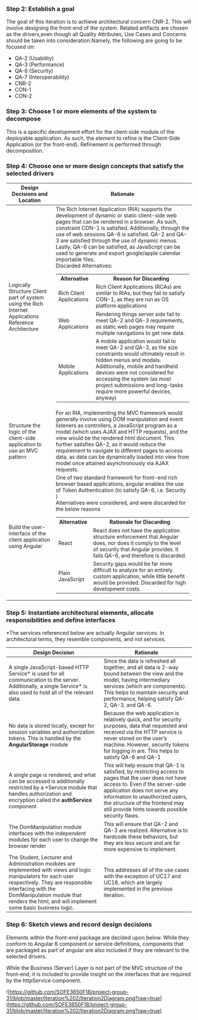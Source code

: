 ### Step 2: Establish a goal 

The goal of this iteration is to achieve architectural concern CNR-2. This will involve designing the front-end of the system. Related artifacts are chosen as the drivers,even though all Quality Attributes, Use Cases and Concerns should be taken into consideration.Namely, the following are going to be focused on:

- QA-2 (Usability)
- QA-3 (Performance)
- QA-6 (Security)
- QA-7 (Interoperability)
- CNR-2
- CON-1
- CON-2

### Step 3: Choose 1 or more elements of the system to decompose

This is a specific development effort for the client-side module of the deployable application. As such, the element to refine is the Client-Side Application (or the front-end). Refinement is performed through decomposition.


### Step 4: Choose one or more design concepts that satisfy the selected drivers

| Design Decisions and Location                                | Rationale                                                    |
| ------------------------------------------------------------ | ------------------------------------------------------------ |
| Logically Structure Client part of system using the Rich Internet Applications Reference Architecture | The Rich Internet Application (RIA) supports the development of dynamic or static client-side web pages that can be rendered in a browser. As such, constraint CON-1 is satisfied. Additionally, through the use of web sessions  QA-6 is satisfied. QA-2 and QA-3 are satisfied through the use of dynamic menus. Lastly, QA-6 can be satisfied, as JavaScript can be used to generate and export google/apple calendar importable files.<br/>Discarded Alternatives:<table><tr><th>Alternative</th><th>Reason for Discarding</th></tr><tr><td>Rich Client Applications</td><td>Rich Client Applications (RCAs) are similar to RIAs, but they fail to satisfy CON-1, as they are run as OS platform applications </td></tr><br/><tr><td>Web Applications</td><td>Rendering things server side fail to meet QA-2 and QA-3 requirements, as static web pages may require multiple navigations to get new data.</td></tr><tr><td>Mobile Applications</td><td>A mobile application would fail to meet QA-2 and QA-3, as the size constraints would ultimately result in hidden menus and modals. Additionally, mobile and handheld devices were not considered for accessing the system (as most project submissions and long-tasks require more powerful devices, anyway)</td></tr></table> |
| Structure the logic of the client-side application to use an MVC pattern | For an RIA, implementing the MVC framework would generally involve using DOM manipulation and event listeners as controllers, a JavaScript program as a model (which uses AJAX and HTTP requests), and the view would be the rendered html document. This further satisfies QA-2, as it would reduce the requirement to navigate to different pages to access data, as data can be dynamically loaded into view from model once attained asynchronously via AJAX requests. |
| Build the user-interface of the client application using Angular | One of two standard framework for front-end rich browser based applications, angular enables the use of Token Authentication (to satisfy QA-6, i.e. Security )  <br/>Alternatives were considered, and were discarded for the below reasons<table><tr><th>Alternative</th><th>Rationale for Discarding</th></tr><tr><td>React</td><td>React does not have the application structure enforcement that Angular does, nor does it comply to the level of security that Angular provides. It fails QA-6, and therefore is discarded.</td></tr><tr><td>Plain JavaScript</td><td>Security gaps would be far more difficult to analyze for an entirely custom application, while little benefit would be provided. Discarded for high development costs.</td></tr></table> |


### Step 5: Instantiate architectural elements, allocate responsibilities and define interfaces

*The services referenced below are actually Angular services. In architectural terms, they resemble components, and not services. 

| Design Decision                                              | Rationale                                                    |
| ------------------------------------------------------------ | ------------------------------------------------------------ |
| A single JavaScript-based HTTP Service* is used for all communication to the server. Additionally, a single Service* is also used to hold all of the relevant data. | Since the data is refreshed all together, and all data is 2-way bound between the view and the model, having intermediary services (which are components). This helps to maintain security and performance, helping satisfy QA-2, QA-3, and QA-6. |
| No data is stored locally, except for session variables and authorization tokens. This is handled by the **AngularStorage** module | Because the web application is relatively quick, and for security purposes, data that requested and received via the HTTP service is never stored on the user’s machine. However, security tokens for logging in are. This helps to satisfy QA-6 and QA-1 |
| A single page is rendered, and what can be accessed is additionally restricted by a *Service module that handles authorization and encryption called the **authService** component | This will help ensure that QA-1 is satisfied, by restricting access to pages that the user does not have access to. Even if the server-side application does not serve any information to unauthorized users, the structure of the frontend may still provide hints towards possible security flaws. |
| The DomManipulation module interfaces with the independent modules for each user to change the browser render | This will ensure that QA-2 and QA-3 are realized. Alternative is to hardcode these behaviors, but they are less secure and are far more expensive to implement. |
| The Student, Lecturer and Administration modules are implemented with views and logic manipulators for each user respectively. They are responsible interfacing with the DomManipulation module that renders the html, and will implement some basic business logic. | This addresses all of the use cases with the exception of UC17 and UC18, which are largely implemented in the previous iteration. |


### Step 6: Sketch views and record design decisions

Elements within the front-end package are decided upon below. While they conform to Angular 6 component or service definitions, components that are packaged as part of angular are also included if they are relevant to the selected drivers.

While the Business (Server) Layer is not part of the MVC structure of the front-end, it is included to provide insight on the interfaces that are required by the httpService component.

![https://github.com/SOFE3650F18/project-group-31/blob/master/Iteration%202/Iteration2Diagram.png?raw=true](https://github.com/SOFE3650F18/project-group-31/blob/master/Iteration%202/Iteration2Diagram.png?raw=true)
